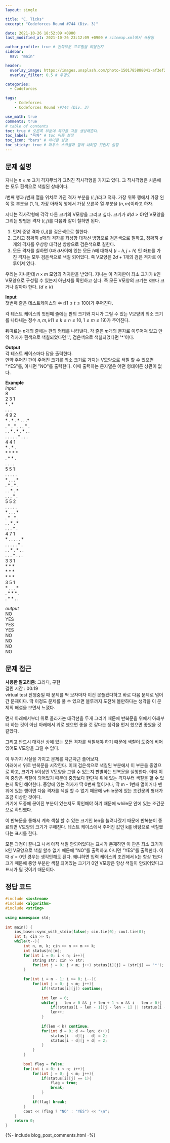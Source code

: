 ```yaml
---
layout: single

title: "C. Ticks"
excerpt: "Codeforces Round #744 (Div. 3)"

date: 2021-10-26 18:52:09 +0900
last_modified_at: 2021-10-26 23:12:09 +0900 # sitemap.xml에서 사용됨

author_profile: true # 왼쪽부분 프로필을 띄울건지
sidebar:
  nav: "main"

header:
  overlay_image: https://images.unsplash.com/photo-1501785888041-af3ef285b470?ixlib=rb-1.2.1&ixid=eyJhcHBfaWQiOjEyMDd9&auto=format&fit=crop&w=1350&q=80
  overlay_filter: 0.5 # 투명도

categories: 
  - Codeforces

tags: 
    - Codeforces
    - Codeforces Round \#744 (Div. 3)

use_math: true
comments: true
# table of contents
toc: true # 오른쪽 부분에 목차를 자동 생성해준다.
toc_label: "목차" # toc 이름 설정
toc_icon: "bars" # 아이콘 설정
toc_sticky: true # 마우스 스크롤과 함께 내려갈 것인지 설정
---  
```



## 문제 설명  
지니는 $n \times m$ 크기 격자무늬가 그려진 직사각형을 가지고 있다. 그 직사각형은 처음에는 모두 흰색으로 색칠된 상태이다.  

$i$번째 행과 $j$번째 열을 위치로 가진 격자 부분을 $(i, j)$라고 적자. 가장 위쪽 행에서 가장 왼쪽 열 부분을 $(1, 1)$, 가장 아래쪽 행에서 가장 오른쪽 열 부분을 $(n, m)$이라고 하자.  

지니는 직사각형에 각각 다른 크기의 V모양을 그리고 싶다. 크기가 $d (d > 0)$인 V모양을 그리는 방법은 격자 $(i, j)$를 다음과 같이 칠하면 된다.  
1. 먼저 중앙 격자 $(i, j)$를 검은색으로 칠한다.
2. 그리고 정확히 $d$개의 격자를 좌상향 대각선 방향으로 검은색으로 칠하고, 정확히 $d$개의 격자를 우상향 대각선 방향으로 검은색으로 칠한다.
3. 모든 격자를 칠하면 $0$과 $d$사이에 있는 모든 $h$에 대해서 $(i - h, j + h)$ 인 좌표를 가진 격자는 모두 검은색으로 색칠 되어있다. 즉 V모양은 $2d + 1$개의 검은 격자로 이루어져 있다.  

우리는 지니한테 $n \times m$ 모양의 격자판을 받았다. 지니는 이 격자판이 최소 크기가 $k$인 V모양으로 구성될 수 있는지 아닌지를 확인하고 싶다. 즉 모든 V모양의 크기는 k보다 크거나 같아야 한다. $(d \ge k)$

__Input__  
첫번째 줄은 테스트케이스의 수 $t (1 \le t \le 100)$가 주어진다.  
 
각 테스트 케이스의 첫번째 줄에는 판의 크기와 지니가 그릴 수 있는 V모양의 최소 크기를 나타내는 정수 $n, m, k (1 \le k \le n \le 10, 1 \le m \le 19)$가 주어진다.  

뒤따르는 $n$개의 줄에는 판의 형태를 나타낸다. 각 줄은 $m$개의 문자로 이루어져 있고 만약 격자가 흰색으로 색칠되었다면 '.', 검은색으로 색칠되었다면 '*'이다. 

__Output__  
각 테스트 케이스마다 답을 출력한다.  
만약 주어진 판이 주어진 크기를 최소 크기로 가지는 V모양으로 색칠 할 수 있으면 "YES"를, 아니면 "NO"를 출력한다. 이때 출력하는 문자열은 어떤 형태이든 상관이 없다.

__Example__  
_input_  
8  
2 3 1  
\* . *  
. . .  
4 9 2  
\* . * . * . . .*  
 . * . * . . . * .  
 . . * . * . * . .  
 . . . . . * . . .  
4 4 1  
\* . * .   
\* * * *   
 . * * .   
 . . . .  
5 5 1  
 . . . . .   
\* . . . *  
 . * . * .  
 . . * . *  
 . . . * .  
5 5 2  
 . . . . .   
\* . . . *  
 . * . * .  
 . . * . *  
 . . . * .  
4 7 1  
\* . . . . . *  
 . . . . . * .  
 . . * . * . .  
 . . . * . . .  
3 3 1  
 \* \* \*   
 \* \* \*   
 \* \* \*  
3 5 1  
\* . . . *  
 . * * * .  
 . * * . .  
   

_output_  
NO  
YES  
YES  
YES  
NO  
NO  
NO  
NO  
 
  
 
## 문제 접근
__사용한 알고리즘__: 그리디, 구현  
걸린 시간 : 00:19  
virtual test 진행중일 때 문제를 딱 보자마자 이건 못풀겠다하고 바로 다음 문제로 넘어간 문제이다. 딱 이정도 문제를 풀 수 있으면 블루까지 도전해 볼만하다는 생각을 이 문제의 해설을 보면서 느꼈다.  

먼저 아래에서부터 위로 올라가는 대각선을 두개 그리기 때문에 반복문을 위에서 아래부터 하는 것이 아닌 아래에서 위로 했으면 좋을 것 같다는 생각을 먼저 했으면 좋았을 것 같았다.  

그리고 반드시 대각선 상에 있는 모든 격자를 색칠해야 하기 때문에 색칠이 도중에 비어있어도 V모양을 그릴 수 없다.  

이 두가지 사실을 가지고 문제를 차근차근 풀어보자.  
아래에서 위로 반복문을 시작한다. 이때 검은색으로 색칠된 부분에서 이 부분을 중앙으로 하고, 크기가 k이상인 V모양을 그릴 수 있는지 판별하는 반복문을 실행한다. 이때 이미 중앙은 색칠이 되어있기 때문에 중앙보다 한단계 위에 있는 격자부터 색칠을 할 수 있는지 확인 해야한다. 중앙에 있는 격자가 딱 0번째 열이거나, 딱 m - 1번째 열이거나 맨 위에 있는 행이면 다음 격자를 색칠 할 수 없기 때문에 while문에 있는 조건문의 형태가 조금 이상한 것이다.  
거기에 도중에 끊어진 부분이 있는지도 확인해야 하기 때문에 while문 안에 있는 조건문으로 확인했다.  

이 반복문을 통해서 계속 색칠 할 수 있는 크기인 len을 늘려나갔기 때문에 반복분이 종료되면 V모양의 크기가 구해진다. 테스트 케이스에서 주어진 값인 k를 바탕으로 색칠했다는 표시를 한다.  

모든 과정이 끝나고 나서 아직 색칠 안되어있다는 표시가 존재하면 이 판은 최소 크기가 k인 V모양으로 색칠 할수 없기 때문에 "NO"를 출력하고 아니면 "YES"를 출력한다. 이때 $d = 0$인 경우는 생각안해도 된다. 왜냐하면 입력 케이스의 조건에서 k는 항상 1보다 크기 때문에 중앙 부분만 색칠 되어있는 크기가 0인 V모양은 항상 색칠이 안되어있다고 표시가 될 것이기 때문이다.


## 정답 코드  
```cpp
#include <iostream>
#include <algorithm>
#include <string>
 
using namespace std;
 
int main() {
    ios_base::sync_with_stdio(false); cin.tie(0); cout.tie(0);
	int t; cin >> t;
	while(t--){
	    int n, m, k; cin >> n >> m >> k;
	    int status[n][m];
	    for(int i = 0; i < n; i++){
	        string str; cin >> str;
	        for(int j = 0; j < m; j++) status[i][j] = (str[j] == '*');
	    }
	    
	    for(int i = n - 1; i >= 0; i--){
	        for(int j = 0; j < m; j++){
	            if(!status[i][j]) continue;
	            
	            int len = 0;
	            while(j - len > 0 && j + len + 1 < m && i - len > 0){
	                if(!status[i - len - 1][j - len - 1] || !status[i - len - 1][j + len + 1]) break;
	                len++;
	            }
	            
	            if(len < k) continue;
	            for(int d = 0; d <= len; d++){
	                status[i - d][j - d] = 2;
	                status[i - d][j + d] = 2;
	            }
	        }
	    }
	    
	    bool flag = false;
	    for(int i = 0; i < n; i++){
	        for(int j = 0; j < m; j++){
	            if(status[i][j] == 1){
	                flag = true;
	                break;
	            }
	        }
	        if(flag) break;
	    }
	    cout << (flag ? "NO" : "YES") << "\n";
	}
	return 0;
}
```  
{%- include blog_post_comments.html -%}
